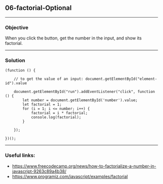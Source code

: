 ## 06-factorial-Optional

---
### Objective
When you click the button, get the number in the input, and show its factorial.

---
### Solution
````
(function () {

    // to get the value of an input: document.getElementById("element-id").value

    document.getElementById("run").addEventListener("click", function () {
        let number = document.getElementById('number').value;
        let factorial = 1;
        for (i = 1; i <= number; i++) {
            factorial = i * factorial;
            console.log(factorial);
        }

    });

})();
````
---
### Useful links:
* https://www.freecodecamp.org/news/how-to-factorialize-a-number-in-javascript-9263c89a4b38/
* https://www.programiz.com/javascript/examples/factorial